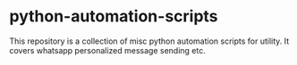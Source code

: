 # python-automation-scripts
This repository is a collection of misc python automation scripts for utility. It covers whatsapp personalized message sending etc.
